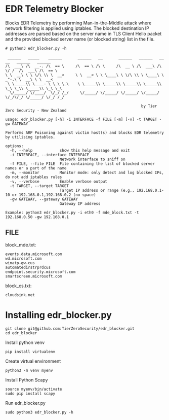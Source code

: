 # EDR Telemetry Blocker
Blocks EDR Telemetry by performing Man-in-the-Middle attack where network filtering is applied using iptables. The blocked destination IP addresses are parsed based on the server name in TLS Client Hello packet and the provided blocked server name (or blocked string) list in the file. 

```
# python3 edr_blocker.py -h

 ______   _____    ______       ______   __       ______   ______   __  __   ______   ______
/\  ___\ /\  __-. /\  == \     /\  == \ /\ \     /\  __ \ /\  ___\ /\ \/ /  /\  ___\ /\  == \
\ \  __\ \ \ \/\ \\ \  __<     \ \  __< \ \ \____\ \ \/\ \\ \ \____\ \  _"-.\ \  __\ \ \  __<
 \ \_____\\ \____- \ \_\ \_\    \ \_____\\ \_____\\ \_____\\ \_____\\ \_\ \_\\ \_____\\ \_\ \_\
  \/_____/ \/____/  \/_/ /_/     \/_____/ \/_____/ \/_____/ \/_____/ \/_/\/_/ \/_____/ \/_/ /_/

                                                            by Tier Zero Security - New Zealand

usage: edr_blocker.py [-h] -i INTERFACE -f FILE [-m] [-v] -t TARGET -gw GATEWAY

Performs ARP Poisoning against victim host(s) and blocks EDR telemetry by utilising iptables.

options:
  -h, --help            show this help message and exit
  -i INTERFACE, --interface INTERFACE
                        Network interface to sniff on
  -f FILE, --file FILE  File containing the list of blocked server names or a part of the name 
  -m, --monitor         Monitor mode: only detect and log blocked IPs, do not add iptables rules
  -v, --verbose         Enable verbose output
  -t TARGET, --target TARGET
                        Target IP address or range (e.g., 192.168.0.1-10 or 192.168.0.1,192.168.0.2 (no space)
  -gw GATEWAY, --gateway GATEWAY
                        Gateway IP address

Example: python3 edr_blocker.py -i eth0 -f mde_block.txt -t 192.168.0.50 -gw 192.168.0.1
```

## FILE
block_mde.txt:
```
events.data.microsoft.com
wd.microsoft.com
winatp-gw-cus
automatedirstrprdcus
endpoint.security.microsoft.com
smartscreen.microsoft.com
```

block_cs.txt:
```
cloudsink.net
```
# Installing edr_blocker.py
```
git clone git@github.com:TierZeroSecurity/edr_blocker.git
cd edr_blocker
```
Install python venv
```
pip install virtualenv
```
Create virtual environment
```
python3 -m venv myenv
```
Install Python Scapy
```
source myenv/bin/activate
sudo pip install scapy
```
Run edr_blocker.py
```
sudo python3 edr_blocker.py -h
```
